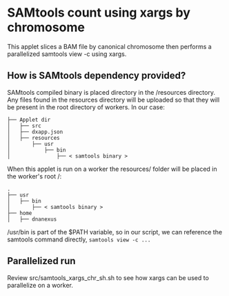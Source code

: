 # SAMtools count using xargs by chromosome
This applet slices a BAM file by canonical chromosome then performs a parallelized samtools view -c using xargs.

## How is SAMtools dependency provided?
SAMtools compiled binary is placed directory in the <Applet dir>/resources directory. Any files found in the resources directory will be uploaded so that they will be present in the root directory of workers. In our case:
```
├── Applet dir
│   ├── src
│   ├── dxapp.json
│   ├── resources
│       ├── usr
│           ├── bin
│               ├── < samtools binary >
```
When this applet is run on a worker the resources/ folder will be placed in the worker's root /:
```
.
├── usr
│   ├── bin
│       ├── < samtools binary >
├── home
│   ├── dnanexus
```
/usr/bin is part of the $PATH variable, so in our script, we can reference the samtools command directly, `samtools view -c ...`

## Parallelized run
Review src/samtools_xargs_chr_sh.sh to see how xargs can be used to parallelize on a worker.

